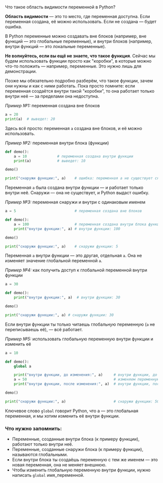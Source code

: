 Что такое область видимости переменной в Python?

**Область видимости** — это то место, где переменная доступна. 
Если переменная создана, её можно использовать. Если не создана — будет ошибка.

В Python переменные можно создавать вне блоков (например, вне функций — это глобальные переменные), и внутри блоков (например, внутри функций — это локальные переменные).

**Не волнуйтесь, если вы ещё не знаете, что такое функция**.
Сейчас мы будем использовать функции просто как "коробки", в которые можно что-то положить — например, переменные. Это нужно лишь для демонстрации.

Позже мы обязательно подробно разберём, что такое функции, зачем они нужны и как с ними работать.
Пока просто помните: если переменная создаётся внутри такой "коробки", то она работает только внутри неё — за пределами она недоступна.

_Пример №1:_ переменная создана вне блоков
```python
a = 20
print(a)  # выведет: 20
```
Здесь всё просто: переменная `a` создана вне блоков, и её можно использовать.


_Пример №2:_ переменная внутри блока (функции)
```python
def demo():
    a = 10              # переменная создана внутри функции
    print(a)            # выведет: 10

demo()

print("снаружи функции:", a)    # ошибка: переменная a не существует снаружи блока фунции
```
Переменная `a` была создана внутри функции — и работает только внутри неё.
Снаружи — она не существует, и Python выдаст ошибку.


_Пример №3:_ переменная снаружи и внутри с одинаковым именем
```python
a = 5                           # переменная создана вне блоков

def demo():
    a = 100                     # переменная создана внутри блока функции
    print("внутри функции:", a) # внутри функции: 100

demo()

print("снаружи функции:", a)    # снаружи функции: 5
```
Переменная `a` внутри функции — это другая, отдельная `a`.
Она не изменяет значение глобальной переменной `a`.


_Пример №4:_ как получить доступ к глобальной переменной внутри функции
```python
a = 30

def demo():
    print("внутри функции:", a)  # внутри функции: 30 

demo()

print("снаружи функции:", a) # снаружи функции: 30
```

Если внутри функции ты только читаешь глобальную переменную (`а` не переписываешь её), — всё работает.


_Пример №5:_ использовать глобальную переменную внутри функции и изменить её
```python
a = 10

def demo():
    global a

    print("внутри функции, до изменения:", a)     # внутри функции, до изменения: 10
    a = 50                                        # изменяем переменную
    print("внутри функции, после изменения:", a)  # внутри функции, после изменения: 50

demo()

print("снаружи функции:", a)                      # снаружи функции: 50
```
Ключевое слово `global` говорит Python, что a — это глобальная переменная,
и мы хотим изменить её внутри функции.


### Что нужно запомнить:
- Переменные, созданные внутри блока (к примеру функции), работают только внутри неё.
- Переменные, созданные снаружи блока (к примеру функции), называются глобальными.
- Если внутри блока ты создаёшь переменную с тем же именем — это новая переменная, она не меняет внешнюю.
- Чтобы изменить глобальную переменную внутри функции, нужно написать `global` имя_переменной.